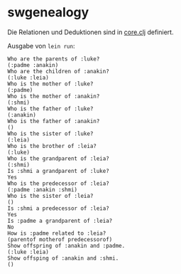 # swgenealogy

Die Relationen und Deduktionen sind in [core.clj](src/genealogy/core.clj) definiert. 

Ausgabe von `lein run`: 
```text
Who are the parents of :luke?
(:padme :anakin)
Who are the children of :anakin?
(:luke :leia)
Who is the mother of :luke?
(:padme)
Who is the mother of :anakin?
(:shmi)
Who is the father of :luke?
(:anakin)
Who is the father of :anakin?
()
Who is the sister of :luke?
(:leia)
Who is the brother of :leia?
(:luke)
Who is the grandparent of :leia?
(:shmi)
Is :shmi a grandparent of :luke?
Yes
Who is the predecessor of :leia?
(:padme :anakin :shmi)
Who is the sister of :leia?
()
Is :shmi a predecessor of :leia?
Yes
Is :padme a grandparent of :leia?
No
How is :padme related to :leia?
(parentof motherof predecessorof)
Show offspring of :anakin and :padme.
(:luke :leia)
Show offsping of :anakin and :shmi.
()
```

